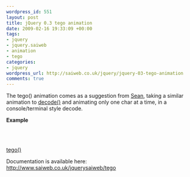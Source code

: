 ```yaml
--- 
wordpress_id: 551
layout: post
title: jQuery 0.3 tego animation
date: 2009-02-16 19:33:09 +00:00
tags: 
- jquery
- jquery.saiweb
- animation
- tego
categories: 
- jquery
wordpress_url: http://saiweb.co.uk/jquery/jquery-03-tego-animation
comments: true
---
```

The tego() animation comes as a suggestion from <a href="http://www.sean-barton.co.uk/">Sean</a>, taking a similar animation to <a href="http://www.saiweb.co.uk/jquerysaiweb/decode">decode()</a> and animating only one char at a time, in a console/terminal style decode.

<strong>Example</strong>
<p><script type="text/javascript" src="http://ajax.googleapis.com/ajax/libs/jquery/1.2.6/jquery.min.js"></script><br />
<script src="http://svn.saiweb.co.uk/branches/jquery_plugin/tags/0.3/jquery.saiweb.min.js" type="text/javascript"></script><br />
<a name="tego"></a></p>
<div id='tego_div_id'></div>
<p><a href="#tego" onclick="$('#tego_div_id').tego({delay: 20, text: 'This text is being animated by tego'});">tego()</a></p>

Documentation is available here: <a href="http://www.saiweb.co.uk/jquerysaiweb/tego">http://www.saiweb.co.uk/jquerysaiweb/tego</a>
